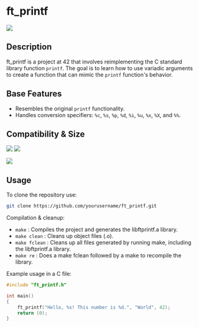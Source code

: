 # ft_printf
![](https://img.shields.io/badge/100%2F100-brightgreen)
## Description

ft_printf is a project at 42 that involves reimplementing the C standard library function `printf`. The goal is to learn how to use variadic arguments to create a function that can mimic the `printf` function's behavior.

## Base Features

- Resembles the original `printf` functionality.
- Handles conversion specifiers: `%c`, `%s`, `%p`, `%d`, `%i`, `%u`, `%x`, `%X`, and `%%`.

## Compatibility & Size

![](https://img.shields.io/badge/WSL-0a97f5?style=for-the-badge&logo=linux&logoColor=white)
![](https://img.shields.io/badge/mac%20os-000000?style=for-the-badge&logo=apple&logoColor=white)

![](https://img.shields.io/github/languages/code-size/hlibine/ft_printf?color=5BCFFF)

## Usage 

To clone the repository use:
```bash
git clone https://github.com/yourusername/ft_printf.git
```

Compilation & cleanup:

- `make` : Compiles the project and generates the libftprintf.a library.
- `make clean` : Cleans up object files (.o).
- `make fclean` : Cleans up all files generated by running make, including the libftprintf.a library.
- `make re` : Does a make fclean followed by a make to recompile the library.

Example usage in a C file:
```C
#include "ft_printf.h"

int main()
{
    ft_printf("Hello, %s! This number is %d.", "World", 42);
    return (0);
}
```
